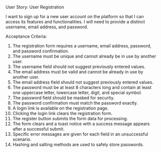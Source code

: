 User Story: User Registration

I want to sign up for a new user account on the platform so that I can access its features and functionalities. I will need to provide a distinct username, email address, and password.

Acceptance Criteria:

1. The registration form requires a username, email address, password, and password confirmation.
2. The username must be unique and cannot already be in use by another user.
3. The username field should not suggest previously entered values.
4. The email address must be valid and cannot be already in use by another user.
5. The email address field should not suggest previously entered values.
6. The password must be at least 8 characters long and contain at least one uppercase letter, lowercase letter, digit, and special symbol.
7. The password field should be masked for security.
8. The password confirmation must match the password exactly.
9. A login link is available on the registration page.
10. Clicking the login link clears the registration form.
11. The register button submits the form data for processing.
12. The form clears and a toast notice with a success message appears after a successful submit.
13. Specific error messages are given for each field in an unsuccessful scenario.
14. Hashing and salting methods are used to safely store passwords.